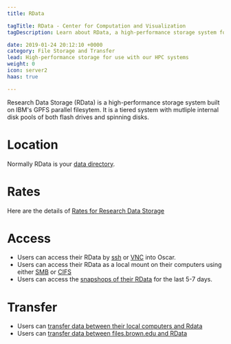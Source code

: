 ```yaml
---
title: RData

tagTitle: RData - Center for Computation and Visualization
tagDescription: Learn about RData, a high-performance storage system for use with CCV's HPC systems.

date: 2019-01-24 20:12:10 +0000
category: File Storage and Transfer
lead: High-performance storage for use with our HPC systems
weight: 0
icon: server2
haas: true

---
```

Research Data Storage (RData) is a high-performance storage system built on IBM's GPFS parallel filesytem. It is a tiered system with mutliple internal disk pools of both flash drives and spinning disks.

# Location
Normally RData is your [data directory](https://docs.ccv.brown.edu/oscar/managing-files/filesystem). 

# Rates
Here are the details of [Rates for Research Data Storage](https://ccv.brown.edu/services/rates/)

# Access
* Users can access their RData by [ssh](https://docs.ccv.brown.edu/oscar/connecting-to-oscar/ssh) or [VNC](https://docs.ccv.brown.edu/oscar/connecting-to-oscar/vnc) into Oscar.
* Users can access their RData as a local mount on their computers using either [SMB](https://docs.ccv.brown.edu/oscar/connecting-to-oscar/cifs) or [CIFS](https://docs.ccv.brown.edu/oscar/connecting-to-oscar/cifs-non-ad-local-mount)
* Users can access the [snapshops of their RData](https://docs.ccv.brown.edu/oscar/managing-files/restore) for the last 5-7 days.

# Transfer
* Users can [transfer data between their local computers and Rdata](https://docs.ccv.brown.edu/oscar/managing-files/filetransfer)
* Users can [transfer data between files.brown.edu and RData](https://docs.ccv.brown.edu/oscar/managing-files/filetransfer-isilon)


